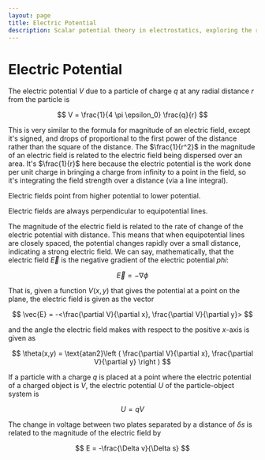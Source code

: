 ```yaml
---
layout: page
title: Electric Potential
description: Scalar potential theory in electrostatics, exploring the relationship between electric fields and potential through gradient operations and line integrals.
---
```


# Electric Potential

The electric potential $V$ due to a particle of charge $q$ at any radial distance $r$ from the particle is


$$ V = \frac{1}{4 \pi \epsilon_0} \frac{q}{r} $$

This is very similar to the formula for magnitude of an electric field, except it's signed, and drops of proportional to the first power of the distance rather than the square of the distance. The $\frac{1}{r^2}$ in the magnitude of an electric field is related to the electric field being dispersed over an area. It's $\frac{1}{r}$ here because the electric potential is the work done per unit charge in bringing a charge from infinity to a point in the field, so it's integrating the field strength over a distance (via a line integral).

Electric fields point from higher potential to lower potential.

Electric fields are always perpendicular to equipotential lines.

The magnitude of the electric field is related to the rate of change of the electric potential with distance. This means that when equipotential lines are closely spaced, the potential changes rapidly over a small distance, indicating a strong electric field. We can say, mathematically, that the electric field $\vec{E}$ is the negative gradient of the electric potential $phi$:


$$ \vec{E} = -\nabla \phi $$

That is, given a function $V(x,y)$ that gives the potential at a point on the plane, the electric field is given as the vector

$$ \vec{E} = -<\frac{\partial V}{\partial x}, \frac{\partial V}{\partial y}> $$

and the angle the electric field makes with respect to the positive $x$-axis is given as

$$ \theta(x,y) = \text{atan2}\left ( \frac{\partial V}{\partial x}, \frac{\partial V}{\partial y} \right ) $$



If a particle with a charge $q$ is placed at a point where the electric potential of a charged object is $V$, the electric potential $U$ of the particle-object system is

$$ U = qV $$

The change in voltage between two plates separated by a distance of $\delta s$ is related to the magnitude of the electric field by

$$ E = -\frac{\Delta v}{\Delta s} $$
